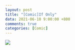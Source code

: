 ```yaml
---
layout: post
title: "[Comic]If Only"
data: 2021-06-10 9:00:00 +800
comments: true
categories: [Comic]
---
```


![](/MyBlog/images/mypaint-ifonly.png)